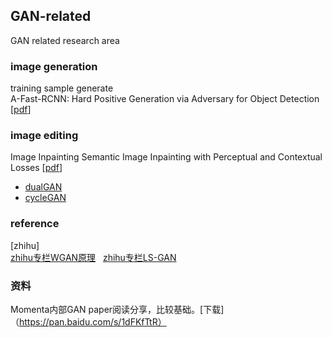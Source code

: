 ## GAN-related 
GAN related research area

### image generation
training sample generate  
A-Fast-RCNN: Hard Positive Generation via Adversary for Object Detection [[pdf](https://arxiv.org/abs/1704.03414)]  
### image editing
Image Inpainting
Semantic Image Inpainting with Perceptual and Contextual Losses [[pdf](https://arxiv.org/abs/1607.07539)]

- [dualGAN](https://github.com/duxingren14/DualGAN)  
- [cycleGAN](https://github.com/junyanz/CycleGAN)  

### reference  

[zhihu]  
[zhihu专栏WGAN原理](https://zhuanlan.zhihu.com/p/25071913)         
[zhihu专栏LS-GAN](https://zhuanlan.zhihu.com/p/25204020?group_id=818602658100305920) 

### 资料
Momenta内部GAN paper阅读分享，比较基础。[下载]（https://pan.baidu.com/s/1dFKfTtR）

